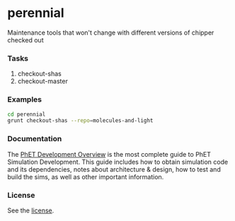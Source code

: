 # perennial
Maintenance tools that won't change with different versions of chipper checked out

### Tasks
1. checkout-shas
2. checkout-master

### Examples

```bash
cd perennial
grunt checkout-shas --repo=molecules-and-light
```

### Documentation
The [PhET Development Overview](http://bit.ly/phet-html5-development-overview) is the most complete guide to PhET Simulation Development. This guide includes how
to obtain simulation code and its dependencies, notes about architecture & design, how to test and build the sims, as well as other important information.

### License
See the [license](LICENSE).
